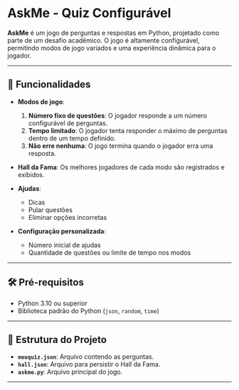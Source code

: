 # AskMe - Quiz Configurável

**AskMe** é um jogo de perguntas e respostas em Python, projetado como parte de um desafio acadêmico. O jogo é altamente configurável, permitindo modos de jogo variados e uma experiência dinâmica para o jogador.

---

## 🚀 Funcionalidades

- **Modos de jogo**:
  1. **Número fixo de questões**: O jogador responde a um número configurável de perguntas.
  2. **Tempo limitado**: O jogador tenta responder o máximo de perguntas dentro de um tempo definido.
  3. **Não erre nenhuma**: O jogo termina quando o jogador erra uma resposta.
  
- **Hall da Fama**: Os melhores jogadores de cada modo são registrados e exibidos.
- **Ajudas**: 
  - Dicas
  - Pular questões
  - Eliminar opções incorretas
- **Configuração personalizada**:
  - Número inicial de ajudas
  - Quantidade de questões ou limite de tempo nos modos

---

## 🛠️ Pré-requisitos

- Python 3.10 ou superior
- Biblioteca padrão do Python (`json`, `random`, `time`)

---

## 🧩 Estrutura do Projeto

- **`meuquiz.json`**: Arquivo contendo as perguntas.
- **`hall.json`**: Arquivo para persistir o Hall da Fama.
- **`askme.py`**: Arquivo principal do jogo.

---


